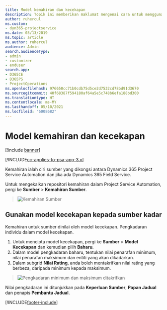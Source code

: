 ```yaml
---
title: Model kemahiran dan kecekapan
description: Topik ini memberikan maklumat mengenai cara untuk menggunakan model kemahiran dan kecekapan.
author: ruhercul
ms.custom:
- dyn365-projectservice
ms.date: 03/13/2019
ms.topic: article
ms.author: ruhercul
audience: Admin
search.audienceType:
- admin
- customizer
- enduser
search.app:
- D365CE
- D365PS
- ProjectOperations
ms.openlocfilehash: 976650cc71b0cdb75d5ce2d7532cd78bd91d3670
ms.sourcegitcommit: 40f68387f594180af64a5e5c748b6efa188bd300
ms.translationtype: HT
ms.contentlocale: ms-MY
ms.lasthandoff: 05/10/2021
ms.locfileid: "6008682"
---
```

# <a name="skills-and-proficiency-models"></a>Model kemahiran dan kecekapan

[!include [banner](../includes/psa-now-project-operations.md)]

[!INCLUDE[cc-applies-to-psa-app-3.x](../includes/cc-applies-to-psa-app-3x.md)]

Kemahiran ialah ciri sumber yang dikongsi antara Dynamics 365 Project Service Automation dan jika ada Dynamics 365 Field Service. 

Untuk mengekalkan repositori kemahiran dalam Project Service Automation, pergi ke **Sumber** \> **Kemahiran Sumber**. 

> ![Kemahiran Sumber](media/Resource-Management-image84.png)

## <a name="use-proficiency-models-to-rate-resources"></a>Gunakan model kecekapan kepada sumber kadar

Kemahiran untuk sumber dinilai oleh model kecekapan. Pengkadaran individu dalam model kecekapan. 

1. Untuk mencipta model kecekapan, pergi ke **Sumber** \> **Model Kecekapan** dan kemudian pilih **Baharu**.
2. Dalam model pengkadaran baharu, tentukan nilai penarafan minimum, nilai penarafan maksimum dan entiti yang akan dikadarkan.
3. Dalam subgrid **Nilai Rating**, anda boleh mentakrifkan nilai rating yang berbeza, daripada minimum kepada maksimum.

> ![Pengkadaran minimum dan maksimum ditakrifkan](media/Resource-Management-image85.png)

Nilai pengkadaran ini ditunjukkan pada **Keperluan Sumber**, **Papan Jadual** dan penapis **Pembantu Jadual**.


[!INCLUDE[footer-include](../includes/footer-banner.md)]
